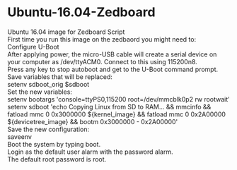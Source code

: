 # Ubuntu-16.04-Zedboard
Ubuntu 16.04 image for Zedboard Script <br>
First time you run this image on the zedbaord you might need to: <br>
Configure U-Boot <br>
After applying power, the micro-USB cable will create a serial device on your computer as /dev/ttyACM0. Connect to this using 115200n8. <br>
Press any key to stop autoboot and get to the U-Boot command prompt. <br>
Save variables that will be replaced: <br>
setenv sdboot_orig $sdboot <br>
Set the new variables: <br>
setenv bootargs 'console=ttyPS0,115200 root=/dev/mmcblk0p2 rw rootwait' <br>
setenv sdboot 'echo Copying Linux from SD to RAM... && mmcinfo && fatload mmc 0 0x3000000 ${kernel_image} && fatload mmc 0 0x2A00000 ${devicetree_image} && bootm 0x3000000 - 0x2A00000' <br>
Save the new configuration: <br>
saveenv <br>
Boot the system by typing boot. <br>
Login as the default user alarm with the password alarm. <br>
The default root password is root. <br>
